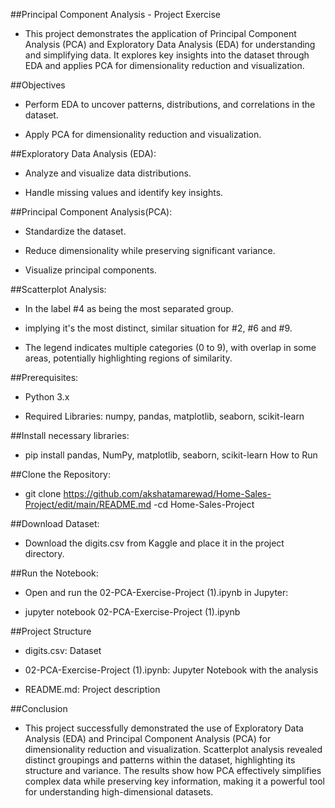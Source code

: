 ##Principal Component Analysis - Project Exercise 

- This project demonstrates the application of Principal Component Analysis (PCA) and Exploratory Data Analysis (EDA) for understanding and simplifying data. It explores key insights into the dataset through EDA and applies PCA for dimensionality reduction and visualization. 

 

##Objectives 

- Perform EDA to uncover patterns, distributions, and correlations in the dataset. 

- Apply PCA for dimensionality reduction and visualization. 

 

##Exploratory Data Analysis (EDA): 

- Analyze and visualize data distributions. 

- Handle missing values and identify key insights. 

##Principal Component Analysis(PCA): 

- Standardize the dataset. 

- Reduce dimensionality while preserving significant variance. 

- Visualize principal components. 

##Scatterplot Analysis: 

 

 - In the label #4 as being the most separated group. 

- implying it's the most distinct, similar situation for #2, #6 and #9. 

- The legend indicates multiple categories (0 to 9), with overlap in some areas, potentially highlighting regions of similarity. 

 

##Prerequisites: 

- Python 3.x 

- Required Libraries: numpy, pandas, matplotlib, seaborn, scikit-learn 

##Install necessary libraries: 

- pip install pandas, NumPy, matplotlib, seaborn, scikit-learn How to Run 

##Clone the Repository: 

- git clone https://github.com/akshatamarewad/Home-Sales-Project/edit/main/README.md -cd Home-Sales-Project 

 

##Download Dataset: 

- Download the digits.csv from Kaggle and place it in the project directory. 

 

##Run the Notebook: 

- Open and run the 02-PCA-Exercise-Project (1).ipynb in Jupyter: 

- jupyter notebook 02-PCA-Exercise-Project (1).ipynb 

##Project Structure 

- digits.csv: Dataset 

- 02-PCA-Exercise-Project (1).ipynb: Jupyter Notebook with the analysis 

- README.md: Project description 

##Conclusion 

- This project successfully demonstrated the use of Exploratory Data Analysis (EDA) and Principal Component Analysis (PCA) for dimensionality reduction and visualization. Scatterplot analysis revealed distinct groupings and patterns within the dataset, highlighting its structure and variance. The results show how PCA effectively simplifies complex data while preserving key information, making it a powerful tool for understanding high-dimensional datasets. 
